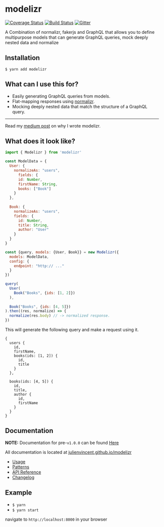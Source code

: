 # modelizr
[![Coverage Status](https://coveralls.io/repos/github/julienvincent/modelizr/badge.svg?branch=master)](https://coveralls.io/github/julienvincent/modelizr?branch=master)
[![Build Status](https://travis-ci.org/julienvincent/modelizr.svg?branch=master)](https://travis-ci.org/julienvincent/modelizr)
[![Gitter](https://badges.gitter.im/julienvincent/modelizr.svg)](https://gitter.im/julienvincent/modelizr?utm_source=badge&utm_medium=badge&utm_campaign=pr-badge)

A Combination of normalizr, fakerjs and GraphQL that allows you to define multipurpose models that can generate GraphQL queries, mock deeply nested data and normalize

## Installation

`$ yarn add modelizr`

## What can I use this for?

+ Easily generating GraphQL queries from models.
+ Flat-mapping responses using [normalizr](https://github.com/gaearon/normalizr).
+ Mocking deeply nested data that match the structure of a GraphQL query.

___

Read my [medium post](https://medium.com/@julienvincent/modelizr-99e59c1c4431#.applec5ut) on why I wrote modelizr.

## What does it look like?

```javascript
import { Modelizr } from 'modelizr'

const ModelData = {
  User: {
    normalizeAs: "users",
      fields: {
      id: Number,
      firstName: String,
      books: ["Book"]
    }
  },
    
  Book: {
    normalizeAs: "users",
    fields: {
      id: Number,
      title: String,
      author: "User"
    }
  }
}

const {query, models: {User, Book}} = new Modelizr({
  models: ModelData,
  config: {
    endpoint: "http:// ..."
  }
})

query(
  User(
    Book("Books", {ids: [1, 2]})
  ),
  
  Book("Books", {ids: [4, 5]})
).then((res, normalize) => {
  normalize(res.body) // -> normalized response.
})
```
This will generate the following query and make a request using it.
```
{
  users {
    id,
    firstName,
    books(ids: [1, 2]) {
      id,
      title
    }
  },
  
  books(ids: [4, 5]) {
    id,
    title,
    author {
      id,
      firstName
    }
  }
}
```

## Documentation

**NOTE:** Documentation for pre-`v1.0.0` can be found [Here](https://github.com/julienvincent/modelizr/tree/master/docs/v0.7.x)

All documentation is located at [julienvincent.github.io/modelizr](http://julienvincent.github.io/modelizr)

* [Usage](http://julienvincent.github.io/modelizr/docs/usage)
* [Patterns](http://julienvincent.github.io/modelizr/docs/patterns)
* [API Reference](http://julienvincent.github.io/modelizr/docs/api)
* [Changelog](https://github.com/julienvincent/modelizr/releases)

## Example

+ `$ yarn`
+ `$ yarn start`

navigate to `http://localhost:8000` in your browser
